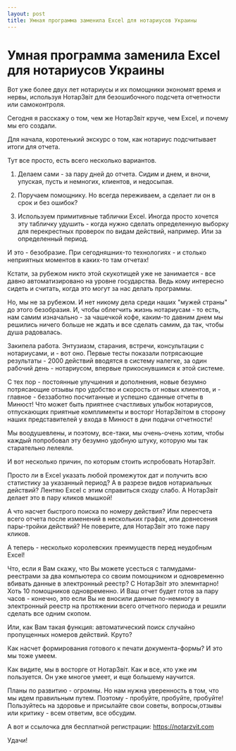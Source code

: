 ```yaml
---
layout: post
title: Умная программа заменила Excel для нотариусов Украины
---
```


# Умная программа заменила Excel для нотариусов Украины

Вот уже более двух лет нотариусы и их помощники экономят время и нервы, используя НотарЗвіт для безошибочного подсчета отчетности или самоконтроля.

Сегодня я расскажу о том, чем же НотарЗвіт круче, чем Excel, и почему мы его создали.

Для начала, коротенький экскурс о том, как нотариус подсчитывает итоги для отчета.

Тут все просто, есть всего несколько вариантов.

1. Делаем сами - за пару дней до отчета. Сидим и днем, и вночи, упуская, пусть и немногих, клиентов, и недосыпая.

2. Поручаем помощнику. Но всегда переживаем, а сделает ли он в срок и без ошибок?

3. Используем примитивные таблички Excel. Иногда просто хочется эту табличку удушить - когда нужно сделать определенную выборку для перекрестных проверок по видам действий, например. Или за определенный период.

И это - безобразие. При сегодняшних-то технологиях - и столько неприятных моментов в каких-то там отчетах!

Кстати, за рубежом никто этой скукотищей уже не занимается - все давно автоматизировано на уровне государства. Ведь кому интересно сидеть и считать, когда это могут за нас делать программы.

Но, мы не за рубежом. И нет никому дела среди наших "мужей страны" до этого безобразия. И, чтобы облегчить жизнь нотариусам - то есть, нам самим изначально - за чашечкой кофе, каким-то давним днем мы решились ничего больше не ждать и все сделать самим, да так, чтобы душа радовалась.

Закипела работа. Энтузиазм, старания, встречи, консультации с нотариусами, и - вот оно. Первые тесты показали потрясающие результаты - 2000 действий вводятся в систему налегке, за один рабочий день - нотариусом, впервые прикоснувшимся к этой системе.

С тех пор - постоянные улучшения и дополнения, новые безумно потрясающие отзывы про удобство и скорость от новых клиентов, и - главное - беззаботно посчитанные и успешно сданные отчеты в Минюст! Что может быть приятнее счастливых улыбок нотариусов, отпускающих приятные комплименты и восторг НотарЗвітом в сторону наших представителей у входа в Минюст в дни подачи отчетности!

Мы воодушевлены, и поэтому, все-таки, мы очень-очень хотим, чтобы каждый попробовал эту безумно удобную штуку, которую мы так старательно лелеяли.

И вот несколько причин, по которым стоить испробовать НотарЗвіт.

Просто ли в Excel указать любой промежуток дат и получить всю статистику за указанный период? А в разрезе видов нотариальных действий? Лентяю Excel с этим справиться сходу слабо. А НотарЗвіт делает это в пару кликов мышкой!

А что насчет быстрого поиска по номеру действия?  Или пересчета всего отчета после изменений в нескольких графах, или довнесения пары-тройки действий? Не поверите, для НотарЗвіт это тоже пару кликов.

А теперь - несколько королевских преимуществ перед неудобным Excel!

Что, если я Вам скажу, что Вы можете усесться с талмудами-реестрами за два компьютера со своим помощником и одновременно вбивать данные в электронный реестр?  С НотарЗвіт это элемнтарно! Хоть 10 помощников одновременно. И Ваш отчет будет готов за пару часов - конечно, это если Вы не вносили данные по-немногу в электронный реестр на протяжении всего отчетного периода и решили сделать все одним скопом.

Или, как Вам такая функция: автоматический поиск случайно пропущенных номеров действий. Круто?

Как насчет формирования готового к печати документа-формы? И это мы тоже умеем.

Как видите, мы в восторге от НотарЗвіт. Как и все, кто уже им пользуется. Он уже многое умеет, и еще большему научится.

Планы по развитию - огромны. Но нам нужна уверенность в том, что мы идем правильным путем. Поэтому - пробуйте, пробуйте, пробуйте! Пользуйтесь на здоровье и присылайте свои советы, вопросы,отзывы или критику - всем ответим, все обсудим.

А вот и ссылочка для бесплатной регистрации:
https://notarzvit.com

Удачи!
